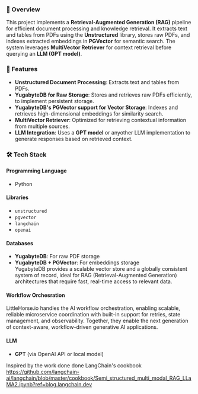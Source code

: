 ### 📌 Overview

This project implements a **Retrieval-Augmented Generation (RAG)** pipeline for efficient document processing and knowledge retrieval. It extracts text and tables from PDFs using the **Unstructured** library, stores raw PDFs, and indexes extracted embeddings in **PGVector** for semantic search. The system leverages **MultiVector Retriever** for context retrieval before querying an **LLM (GPT model)**.

### 🚀 Features

- **Unstructured Document Processing**: Extracts text and tables from PDFs.  
- **YugabyteDB for Raw Storage**: Stores and retrieves raw PDFs efficiently, to implement persistent storage.  
- **YugabyteDB's PGVector support for Vector Storage**: Indexes and retrieves high-dimensional embeddings for similarity search.  
- **MultiVector Retriever**: Optimized for retrieving contextual information from multiple sources.  
- **LLM Integration**: Uses a **GPT model** or anyother LLM implementation to generate responses based on retrieved context.  

### 🛠️ Tech Stack

#### Programming Language
- Python  

#### Libraries
- `unstructured`
- `pgvector`
- `langchain`
- `openai`


#### Databases
- **YugabyteDB**: For raw PDF storage  
- **YugabyteDB + PGVector**: For embeddings storage  
YugabyteDB provides a scalable vector store and a globally consistent system of record, ideal for RAG (Retrieval-Augmented Generation) architectures that require fast, real-time access to relevant data.

#### Workflow Orchesration
LittleHorse.io handles the AI workflow orchestration, enabling scalable, reliable microservice coordination with built-in support for retries, state management, and observability. Together, they enable the next generation of context-aware, workflow-driven generative AI applications.

#### LLM
- **GPT** (via OpenAI API or local model)

Inspired by the work done done LangChain's cookbook https://github.com/langchain-ai/langchain/blob/master/cookbook/Semi_structured_multi_modal_RAG_LLaMA2.ipynb?ref=blog.langchain.dev
